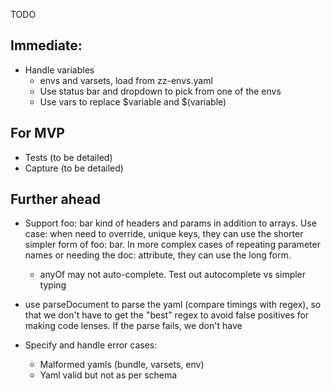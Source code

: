TODO


## Immediate:

  * Handle variables
    * envs and varsets, load from zz-envs.yaml
    * Use status bar and dropdown to pick from one of the envs
    * Use vars to replace $variable and $(variable)

## For MVP

  * Tests (to be detailed)
  * Capture (to be detailed)


## Further ahead

* Support foo: bar kind of headers and params in addition to arrays. Use case: when need to override, unique keys, they can use the shorter simpler form of foo: bar. In more complex cases of repeating parameter names or needing the doc: attribute, they can use the long form. 
  * anyOf may not auto-complete. Test out autocomplete vs simpler typing

* use parseDocument to parse the yaml (compare timings with regex), so that we don't have to get the "best" regex to avoid false positives for making code lenses. If the parse fails, we don't have 

* Specify and handle error cases:
  * Malformed yamls (bundle, varsets, env)
  * Yaml valid but not as per schema

